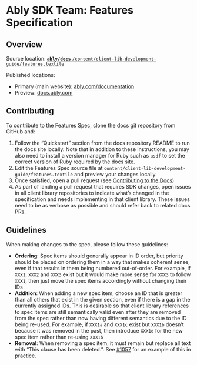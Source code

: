 # Ably SDK Team: Features Specification

## Overview

Source location:
[**`ably/docs`** `/content/client-lib-development-guide/features.textile`](https://github.com/ably/docs/blob/main/content/client-lib-development-guide/features.textile)

Published locations:

- Primary (main website): [ably.com/documentation](https://ably.com/documentation/client-lib-development-guide/features/)
- Preview: [docs.ably.com](https://docs.ably.com/client-lib-development-guide/features/)

## Contributing

To contribute to the Features Spec, clone the docs git repository from GitHub and:

1. Follow the “Quickstart” section from the docs repository README to run the docs site locally. Note that in addition to these instructions, you may also need to install a version manager for Ruby such as `asdf` to set the correct version of Ruby required by the docs site.
2. Edit the Features Spec source file at `content/client-lib-development-guide/features.textile` and preview your changes locally.
3. Once satisfied, open a pull request (see [Contributing to the Docs](https://github.com/ably/docs#contributing-to-the-docs))
4. As part of landing a pull request that requires SDK changes, open issues in all client library repositories to indicate what’s changed in the specification and needs implementing in that client library. These issues need to be as verbose as possible and should refer back to related docs PRs.

## Guidelines

When making changes to the spec, please follow these guidelines:

- **Ordering**: Spec items should generally appear in ID order, but priority should be placed on ordering them in a way that makes coherent sense, even if that results in them being numbered out-of-order. For example, if `XXX1`, `XXX2` and `XXX3` exist but it would make more sense for `XXX3` to follow `XXX1`, then just move the spec items accordingly without changing their IDs
- **Addition**: When adding a new spec item, choose an ID that is greater than all others that exist in the given section, even if there is a gap in the currently assigned IDs. This is desirable so that client library references to spec items are still semantically valid even after they are removed from the spec rather than now having different semantics due to the ID being re-used. For example, if `XXX1a` and `XXX1c` exist but `XXX1b` doesn’t because it was removed in the past, then introduce `XXX1d` for the new spec item rather than re-using `XXX1b`
- **Removal**: When removing a spec item, it must remain but replace all text with “This clause has been deleted.”. See [#1057](https://github.com/ably/docs/pull/1057) for an example of this in practice.
